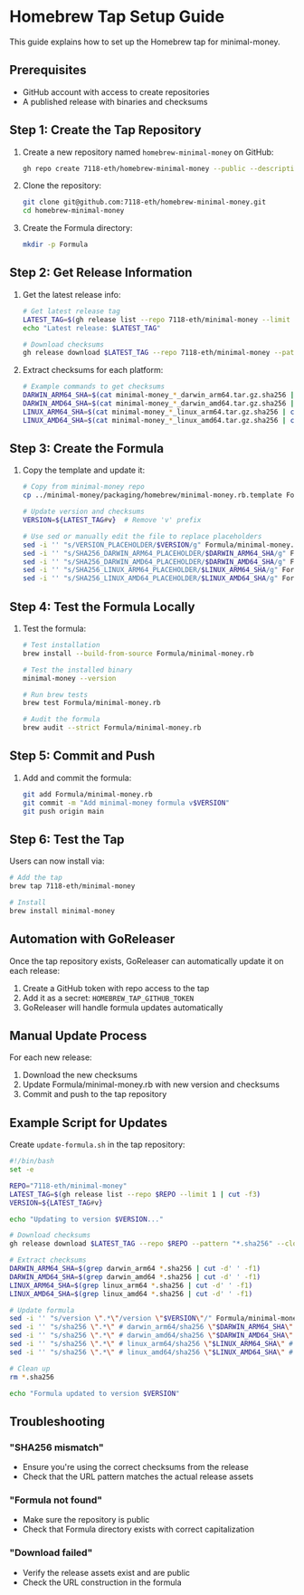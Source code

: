 # Homebrew Tap Setup Guide

This guide explains how to set up the Homebrew tap for minimal-money.

## Prerequisites
- GitHub account with access to create repositories
- A published release with binaries and checksums

## Step 1: Create the Tap Repository

1. Create a new repository named `homebrew-minimal-money` on GitHub:
   ```bash
   gh repo create 7118-eth/homebrew-minimal-money --public --description "Homebrew tap for minimal-money"
   ```

2. Clone the repository:
   ```bash
   git clone git@github.com:7118-eth/homebrew-minimal-money.git
   cd homebrew-minimal-money
   ```

3. Create the Formula directory:
   ```bash
   mkdir -p Formula
   ```

## Step 2: Get Release Information

1. Get the latest release info:
   ```bash
   # Get latest release tag
   LATEST_TAG=$(gh release list --repo 7118-eth/minimal-money --limit 1 | cut -f3)
   echo "Latest release: $LATEST_TAG"
   
   # Download checksums
   gh release download $LATEST_TAG --repo 7118-eth/minimal-money --pattern "*.sha256"
   ```

2. Extract checksums for each platform:
   ```bash
   # Example commands to get checksums
   DARWIN_ARM64_SHA=$(cat minimal-money_*_darwin_arm64.tar.gz.sha256 | cut -d' ' -f1)
   DARWIN_AMD64_SHA=$(cat minimal-money_*_darwin_amd64.tar.gz.sha256 | cut -d' ' -f1)
   LINUX_ARM64_SHA=$(cat minimal-money_*_linux_arm64.tar.gz.sha256 | cut -d' ' -f1)
   LINUX_AMD64_SHA=$(cat minimal-money_*_linux_amd64.tar.gz.sha256 | cut -d' ' -f1)
   ```

## Step 3: Create the Formula

1. Copy the template and update it:
   ```bash
   # Copy from minimal-money repo
   cp ../minimal-money/packaging/homebrew/minimal-money.rb.template Formula/minimal-money.rb
   
   # Update version and checksums
   VERSION=${LATEST_TAG#v}  # Remove 'v' prefix
   
   # Use sed or manually edit the file to replace placeholders
   sed -i '' "s/VERSION_PLACEHOLDER/$VERSION/g" Formula/minimal-money.rb
   sed -i '' "s/SHA256_DARWIN_ARM64_PLACEHOLDER/$DARWIN_ARM64_SHA/g" Formula/minimal-money.rb
   sed -i '' "s/SHA256_DARWIN_AMD64_PLACEHOLDER/$DARWIN_AMD64_SHA/g" Formula/minimal-money.rb
   sed -i '' "s/SHA256_LINUX_ARM64_PLACEHOLDER/$LINUX_ARM64_SHA/g" Formula/minimal-money.rb
   sed -i '' "s/SHA256_LINUX_AMD64_PLACEHOLDER/$LINUX_AMD64_SHA/g" Formula/minimal-money.rb
   ```

## Step 4: Test the Formula Locally

1. Test the formula:
   ```bash
   # Test installation
   brew install --build-from-source Formula/minimal-money.rb
   
   # Test the installed binary
   minimal-money --version
   
   # Run brew tests
   brew test Formula/minimal-money.rb
   
   # Audit the formula
   brew audit --strict Formula/minimal-money.rb
   ```

## Step 5: Commit and Push

1. Add and commit the formula:
   ```bash
   git add Formula/minimal-money.rb
   git commit -m "Add minimal-money formula v$VERSION"
   git push origin main
   ```

## Step 6: Test the Tap

Users can now install via:
```bash
# Add the tap
brew tap 7118-eth/minimal-money

# Install
brew install minimal-money
```

## Automation with GoReleaser

Once the tap repository exists, GoReleaser can automatically update it on each release:

1. Create a GitHub token with repo access to the tap
2. Add it as a secret: `HOMEBREW_TAP_GITHUB_TOKEN`
3. GoReleaser will handle formula updates automatically

## Manual Update Process

For each new release:
1. Download the new checksums
2. Update Formula/minimal-money.rb with new version and checksums
3. Commit and push to the tap repository

## Example Script for Updates

Create `update-formula.sh` in the tap repository:

```bash
#!/bin/bash
set -e

REPO="7118-eth/minimal-money"
LATEST_TAG=$(gh release list --repo $REPO --limit 1 | cut -f3)
VERSION=${LATEST_TAG#v}

echo "Updating to version $VERSION..."

# Download checksums
gh release download $LATEST_TAG --repo $REPO --pattern "*.sha256" --clobber

# Extract checksums
DARWIN_ARM64_SHA=$(grep darwin_arm64 *.sha256 | cut -d' ' -f1)
DARWIN_AMD64_SHA=$(grep darwin_amd64 *.sha256 | cut -d' ' -f1)
LINUX_ARM64_SHA=$(grep linux_arm64 *.sha256 | cut -d' ' -f1)
LINUX_AMD64_SHA=$(grep linux_amd64 *.sha256 | cut -d' ' -f1)

# Update formula
sed -i '' "s/version \".*\"/version \"$VERSION\"/" Formula/minimal-money.rb
sed -i '' "s/sha256 \".*\" # darwin_arm64/sha256 \"$DARWIN_ARM64_SHA\" # darwin_arm64/" Formula/minimal-money.rb
sed -i '' "s/sha256 \".*\" # darwin_amd64/sha256 \"$DARWIN_AMD64_SHA\" # darwin_amd64/" Formula/minimal-money.rb
sed -i '' "s/sha256 \".*\" # linux_arm64/sha256 \"$LINUX_ARM64_SHA\" # linux_arm64/" Formula/minimal-money.rb
sed -i '' "s/sha256 \".*\" # linux_amd64/sha256 \"$LINUX_AMD64_SHA\" # linux_amd64/" Formula/minimal-money.rb

# Clean up
rm *.sha256

echo "Formula updated to version $VERSION"
```

## Troubleshooting

### "SHA256 mismatch"
- Ensure you're using the correct checksums from the release
- Check that the URL pattern matches the actual release assets

### "Formula not found"
- Make sure the repository is public
- Check that Formula directory exists with correct capitalization

### "Download failed"
- Verify the release assets exist and are public
- Check the URL construction in the formula